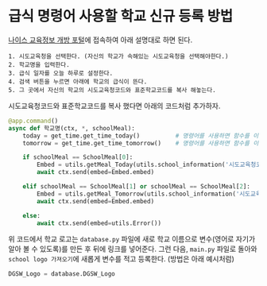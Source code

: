 # 급식 명령어 사용할 학교 신규 등록 방법

[나이스 교육정보 개방 포털](https://open.neis.go.kr/portal/data/service/selectServicePage.do?page=1&rows=10&sortColumn=&sortDirection=&infId=OPEN17320190722180924242823&infSeq=1)에 접속하여 아래 설명대로 하면 된다.

```
1. 시도교육청을 선택한다. (자신의 학교가 속해있는 시도교육청을 선택해야한다.)
2. 학교명을 입력한다.
3. 급식 일자를 오늘 하루로 설정한다.
4. 검색 버튼을 누르면 아래에 학교의 급식이 뜬다.
5. 그 곳에서 자신의 학교의 시도교육청코드와 표준학교코드를 복사 해놓는다.
```
시도교육청코드와 표준학교코드를 복사 했다면 아래의 코드처럼 추가하자.
```python
@app.command()
async def 학교명(ctx, *, schoolMeal):
    today = get_time.get_time_today()          # 명령어를 사용하면 함수를 이용하여 현재 날짜을 가져옴
    tomorrow = get_time.get_time_tomorrow()    # 명령어를 사용하면 함수를 이용하여 내일 날짜을 가져옴

    if schoolMeal == SchoolMeal[0]:
        Embed = utils.getMeal_Today(utils.school_information('시도교육청코드', '표준학교코드', today), 학교 로고 변수 명, '학교 이름')
        await ctx.send(embed=Embed.embed)

    elif schoolMeal == SchoolMeal[1] or schoolMeal == SchoolMeal[2]:
        Embed = utils.getMeal_Tomorrow(utils.school_information('시도교육청코드', '표준학교코드', tomorrow), 학교 로고 변수 명, '학교 이름')
        await ctx.send(embed=Embed.embed)

    else:
        await ctx.send(embed=utils.Error())
```
위 코드에서 학교 로고는 ``database.py`` 파일에 새로 학교 이름으로 변수(영어로 자기가 알아 볼 수 있도록)를 만든 후 뒤에 링크를 넣어준다.
그런 다음, ``main.py`` 파일로 돌아와 ``school logo 가져오기``에 새롭게 변수를 적고 등록한다. (방법은 아래 예시처럼)

```python
DGSW_Logo = database.DGSW_Logo
```